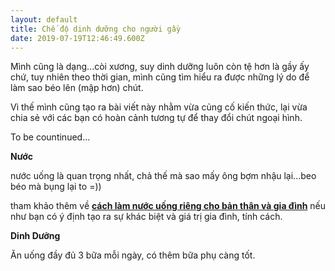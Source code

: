 ```yaml
---
layout: default
title: Chế độ dinh dưỡng cho người gầy
date: 2019-07-19T12:46:49.600Z
---
```

Mình cũng là dạng...còi xương, suy dinh dưỡng luôn còn tệ hơn là gầy ấy chứ, tuy nhiên theo thời gian, mình cũng tìm hiểu ra được những lý do để làm sao béo lên (mập hơn) chút.

Vì thế mình cũng tạo ra bài viết này nhằm vừa củng cố kiến thức, lại vừa chia sẻ với các bạn có hoàn cảnh tương tự để thay đổi chút ngoại hình.

To be countinued...

**Nước**

nước uống là quan trọng nhất, chả thế mà sao mấy ông bợm nhậu lại...beo béo mà bụng lại to =))

tham khảo thêm về [**cách làm nước uống riêng cho bản thân và gia đình**](https://tiep.me/2019/07/19/cach_nau_nuoc_la_han_qua/) nếu như bạn có ý định tạo ra sự khác biệt và giá trị gia đình, tính cách.

**Dinh Dưỡng**

Ăn uống đầy đủ 3 bữa mỗi ngày, có thêm bữa phụ càng tốt.
